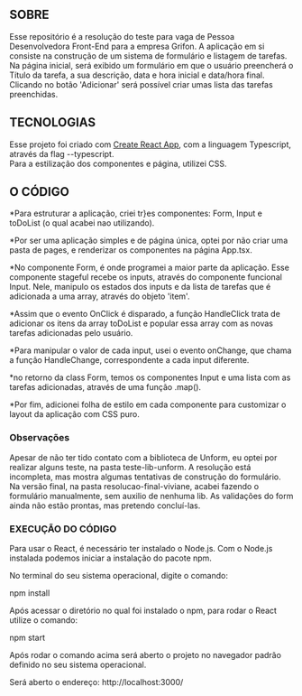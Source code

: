 ## SOBRE

Esse repositório é a resolução do teste para vaga de Pessoa Desenvolvedora Front-End para a empresa Grifon.
A aplicação em si consiste na construção de um sistema de formulário e listagem de tarefas.<br/>
Na página inicial, será exibido um formulário em que o usuário preencherá o Título da tarefa, a sua descrição, data e hora inicial e data/hora final. Clicando no botão 'Adicionar' será possível criar umas lista das tarefas preenchidas. <br/>

## TECNOLOGIAS

Esse projeto foi criado com [Create React App](https://github.com/facebook/create-react-app), com a linguagem Typescript, através da flag --typescript.<br/>
Para a estilização dos componentes e página, utilizei CSS.
 <br/>


## O CÓDIGO

\*Para estruturar a aplicação, criei tr}es componentes: Form, Input e toDoList (o qual acabei nao utilizando).

\*Por ser uma aplicação simples e de página única, optei por não criar uma pasta de pages, e renderizar os componentes na página App.tsx.


\*No componente Form, é onde programei a maior parte da aplicação. Esse componente stageful recebe os inputs, através do componente funcional Input. Nele, manipulo os estados dos inputs e da lista de tarefas que é adicionada a uma array, através do objeto 'item'.

\*Assim que o evento OnClick é disparado, a função HandleClick trata de adicionar os itens da array toDoList e popular essa array com as novas tarefas adicionadas pelo usuário.

\*Para manipular o valor de cada input, usei o evento onChange, que chama a função HandleChange, correspondente a cada input diferente.

\*no retorno da class Form, temos os componentes Input e uma lista com as tarefas adicionadas, através de uma função .map().

\*Por fim, adicionei folha de estilo em cada componente para customizar o layout da aplicação com CSS puro.

### Observações
Apesar de não ter tido contato com a biblioteca de Unform, eu optei por realizar alguns teste, na pasta teste-lib-unform. A resolução está incompleta, mas mostra algumas tentativas de construção do formulário.
Na versão final, na pasta resolucao-final-viviane, acabei fazendo o formulário manualmente, sem auxilio de nenhuma lib.
As validações do form ainda não estão prontas, mas pretendo concluí-las.


### EXECUÇÃO DO CÓDIGO

Para usar o React, é necessário ter instalado o Node.js. Com o Node.js instalada podemos iniciar a instalação do pacote npm.

No terminal do seu sistema operacional, digite o comando:

npm install 

Após acessar o diretório no qual foi instalado o npm, para rodar o React utilize o comando:

npm start

Após rodar o comando acima será aberto o projeto no navegador padrão definido no seu sistema operacional.

Será aberto o endereço: http://localhost:3000/

